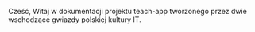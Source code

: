 Cześć,
Witaj w dokumentacji projektu teach-app
tworzonego przez dwie wschodzące gwiazdy polskiej kultury IT.
